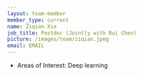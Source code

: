 ```yaml
---
layout: team-member
member_type: current
name: Ziqian Xie
job_title: Postdoc (Jointly with Rui Chen)
picture: /images/team/ziqian.jpeg
email: EMAIL
---
```


- Areas of Interest: Deep learning
